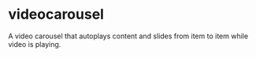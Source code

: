 videocarousel
=============

A video carousel that autoplays content and slides from item to item while video is playing.
